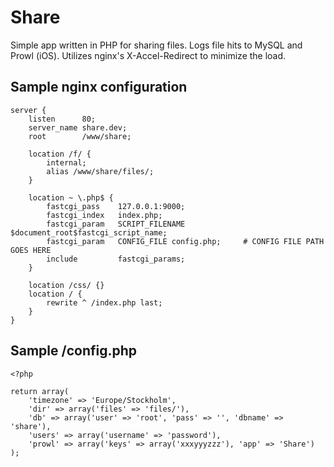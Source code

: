
Share
=====

Simple app written in PHP for sharing files. Logs file hits to MySQL and Prowl (iOS).
Utilizes nginx's X-Accel-Redirect to minimize the load. 


## Sample nginx configuration

	server {
	    listen		80;
	    server_name	share.dev;
	    root		/www/share;
		
		location /f/ {
			internal;
			alias /www/share/files/;
		}

	    location ~ \.php$ {
			fastcgi_pass	127.0.0.1:9000;
			fastcgi_index	index.php;
			fastcgi_param	SCRIPT_FILENAME  $document_root$fastcgi_script_name;
			fastcgi_param	CONFIG_FILE config.php;		# CONFIG FILE PATH GOES HERE
			include         fastcgi_params;
		}
		
		location /css/ {}
		location / {
			rewrite ^ /index.php last;
		}
	}


## Sample /config.php

	<?php

	return array(
		'timezone' => 'Europe/Stockholm',
		'dir' => array('files' => 'files/'),
		'db' => array('user' => 'root', 'pass' => '', 'dbname' => 'share'),
		'users' => array('username' => 'password'),
		'prowl' => array('keys' => array('xxxyyyzzz'), 'app' => 'Share')
	);